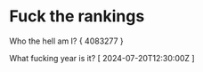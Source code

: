 # Fuck the rankings

Who the hell am I?
{ 4083277 }

What fucking year is it?
[ 2024-07-20T12:30:00Z ]
